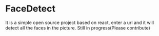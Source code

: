 # FaceDetect
It is a simple open source project based on react, enter a url and it will detect all the faces in the picture. Still in progress(Please contribute)
